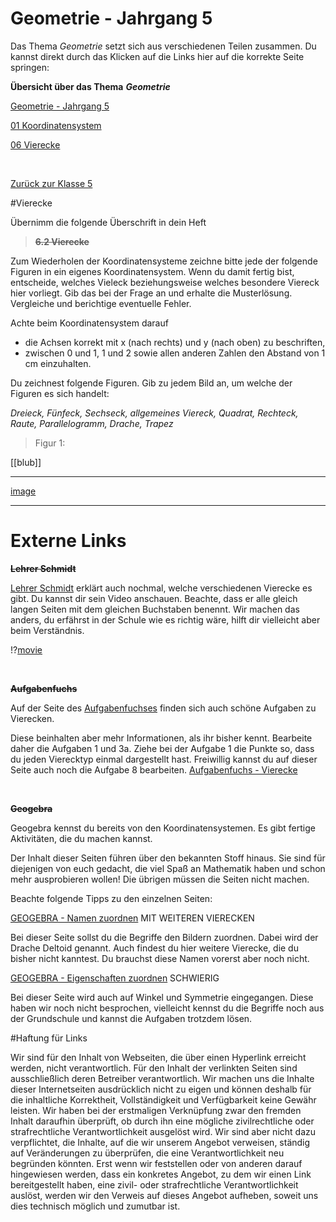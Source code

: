 <!--
author: Susanne Suckfüll
email: su-aes@masannek.de
language: de
narrator: German Female
script: url.js

View this file on https://liascript.github.io/course/?https://raw.githubusercontent.com/SUC-AES/Mathematik-5/master/2_Massen_1.md
-->

# Geometrie - Jahrgang 5

Das Thema *Geometrie* setzt sich aus verschiedenen Teilen zusammen. Du kannst direkt durch das Klicken auf die Links hier auf die korrekte Seite
springen:


**Übersicht über das Thema** ***Geometrie***

[Geometrie - Jahrgang 5](https://liascript.github.io/course/?https://raw.githubusercontent.com/SUC-AES/Mathe-Webseite/master/Klasse_05/06_Geometrie/M-06-Geometrie.md#1)

[01 Koordinatensystem](https://liascript.github.io/course/?https://raw.githubusercontent.com/SUC-AES/Mathe-Webseite/master/Klasse_05/06_Geometrie/01_Koordinatensystem/M-06-01-01-Koordinatensystem.md#2)

[06 Vierecke]()

$\qquad$

[Zurück zur Klasse 5](https://liascript.github.io/course/?https://raw.githubusercontent.com/SUC-AES/Mathe-Webseite/master/Klasse_05/M05_Themen.md#2)




#Vierecke

Übernimm die folgende Überschrift in dein Heft

> **~~6.2 Vierecke~~**

Zum Wiederholen der Koordinatensysteme zeichne bitte jede der folgende Figuren in ein eigenes Koordinatensystem. Wenn du damit fertig bist, entscheide, welches Vieleck beziehungsweise welches besondere Viereck hier vorliegt. Gib das bei der Frage an und erhalte die Musterlösung. Vergleiche und berichtige eventuelle Fehler.


Achte beim Koordinatensystem darauf

* die Achsen korrekt mit x (nach rechts) und y (nach oben) zu beschriften,
* zwischen 0 und 1, 1 und 2 sowie allen anderen Zahlen den Abstand von 1 cm einzuhalten.

Du zeichnest folgende Figuren. Gib zu jedem Bild an, um welche der Figuren es sich handelt:

*Dreieck, Fünfeck, Sechseck, allgemeines Viereck, Quadrat, Rechteck, Raute, Parallelogramm, Drache, Trapez*

> Figur 1:

[[blub]]
*************************************************


[image]()

*************************************************





# Externe Links

**~~Lehrer Schmidt~~**

[Lehrer Schmidt](https://www.youtube.com/watch?v=Ve-Hzdc47Tk) erklärt auch nochmal, welche verschiedenen Vierecke es gibt. Du kannst dir sein Video anschauen. Beachte, dass er alle gleich langen Seiten mit dem gleichen Buchstaben benennt. Wir machen das anders, du erfährst in der Schule wie es richtig wäre, hilft dir vielleicht aber beim Verständnis.

!?[movie](https://www.youtube.com/watch?v=Ve-Hzdc47Tk)

$\quad$

**~~Aufgabenfuchs~~**

Auf der Seite des [Aufgabenfuchses](https://www.aufgabenfuchs.de/mathematik/flaeche/viereck/vierecksarten.shtml) finden sich auch schöne Aufgaben zu Vierecken.

Diese beinhalten aber mehr Informationen, als ihr bisher kennt. Bearbeite daher die Aufgaben 1 und 3a. Ziehe bei der Aufgabe 1 die Punkte so, dass du jeden Vierecktyp einmal dargestellt hast. Freiwillig kannst du auf dieser Seite auch noch die Aufgabe 8 bearbeiten.
[Aufgabenfuchs - Vierecke](https://www.aufgabenfuchs.de/mathematik/flaeche/viereck/vierecksarten.shtml)

$\quad$

**~~Geogebra~~**

Geogebra kennst du bereits von den Koordinatensystemen. Es gibt fertige Aktivitäten, die du machen kannst.

Der Inhalt dieser Seiten führen über den bekannten Stoff hinaus. Sie sind für diejenigen von euch gedacht, die viel Spaß an Mathematik haben und schon mehr ausprobieren wollen! Die übrigen müssen die Seiten nicht machen.

Beachte folgende Tipps zu den einzelnen Seiten:

[GEOGEBRA - Namen zuordnen](https://www.geogebra.org/m/RzsgsgR7#material/LaXSGHqP)
MIT WEITEREN VIERECKEN

Bei dieser Seite sollst du die Begriffe den Bildern zuordnen. Dabei  wird der Drache Deltoid genannt. Auch findest du hier weitere Vierecke, die du bisher nicht kanntest. Du brauchst diese Namen vorerst aber noch nicht.

[GEOGEBRA - Eigenschaften zuordnen](https://www.geogebra.org/m/RzsgsgR7#material/lNn1FVX7)
SCHWIERIG

Bei dieser Seite wird auch auf Winkel und Symmetrie eingegangen. Diese haben wir noch nicht besprochen, vielleicht kennst du die Begriffe noch aus der Grundschule und kannst die Aufgaben trotzdem lösen.




#Haftung für Links

Wir sind für den Inhalt von Webseiten, die über einen Hyperlink erreicht werden, nicht verantwortlich. Für den Inhalt der verlinkten Seiten sind ausschließlich deren Betreiber verantwortlich. Wir machen uns die Inhalte dieser Internetseiten ausdrücklich nicht zu eigen und können deshalb für die inhaltliche Korrektheit, Vollständigkeit und Verfügbarkeit keine Gewähr leisten. Wir haben bei der erstmaligen Verknüpfung zwar den fremden Inhalt daraufhin überprüft, ob durch ihn eine mögliche zivilrechtliche oder strafrechtliche Verantwortlichkeit ausgelöst wird. Wir sind aber nicht dazu verpflichtet, die Inhalte, auf die wir unserem Angebot verweisen, ständig auf Veränderungen zu überprüfen, die eine Verantwortlichkeit neu begründen könnten. Erst wenn wir feststellen oder von anderen darauf hingewiesen werden, dass ein konkretes Angebot, zu dem wir einen Link bereitgestellt haben, eine zivil- oder strafrechtliche Verantwortlichkeit auslöst, werden wir den Verweis auf dieses Angebot aufheben, soweit uns dies technisch möglich und zumutbar ist.
